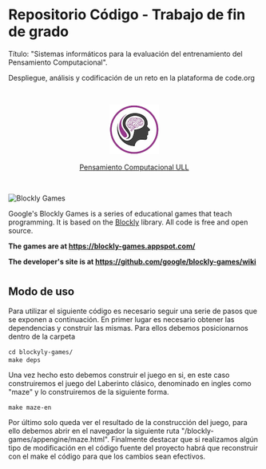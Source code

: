 # Repositorio Código - Trabajo de fin de grado
  Título: "Sistemas informáticos para la evaluación del entrenamiento del Pensamiento Computacional".
  
  Despliegue, análisis y codificación de un reto en la plataforma de code.org

  

<center><img scr="https://github.com/DarwinGonzalez/code-dot-org/blob/staging/dashboard/app/assets/images/Logo_chica_small_otro.png?raw=true"></img></center>

<p align="center">
  <img src="https://github.com/DarwinGonzalez/code-dot-org/blob/staging/dashboard/app/assets/images/Logo_chica_small_otro.png?raw=true" title="logo">

  <div align="center"><a href="https://sites.google.com/a/ull.edu.es/pensamiento-computacional/">Pensamiento Computacional ULL</a></div>
  
</p>

<br>

![Blockly Games](https://raw.githubusercontent.com/wiki/google/blockly-games/title.png)

Google's Blockly Games is a series of educational games that teach programming.
It is based on the [Blockly](https://developers.google.com/blockly/) library.
All code is free and open source.


**The games are at https://blockly-games.appspot.com/**

**The developer's site is at https://github.com/google/blockly-games/wiki**

#
## Modo de uso

Para utilizar el siguiente código es necesario seguir una serie de pasos que se exponen a continuación. En primer lugar es necesario obtener las dependencias y construir las mismas. Para ellos debemos posicionarnos dentro de la carpeta

````
cd blockyly-games/
make deps
`````
Una vez hecho esto debemos construir el juego en si, en este caso construiremos el juego del Laberinto clásico, denominado en ingles como "maze" y lo construiremos de la siguiente forma.
```
make maze-en
````
Por último solo queda ver el resultado de la construcción del juego, para ello debemos abrir en el navegador la siguiente ruta "/blockly-games/appengine/maze.html". Finalmente destacar que si realizamos algún tipo de modificación en el código fuente del proyecto habrá que reconstruir con el make el código para que los cambios sean efectivos.